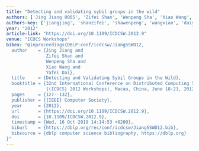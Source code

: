 ```yaml
---
title: "Detecting and validating sybil groups in the wild"
authors: ['Jing Jiang 0005', 'Zifei Shan', 'Wenpeng Sha', 'Xiao Wang', 'Yafei Dai']
authors-key: ['jiangjing', 'shanzifei', 'shawenpeng', 'wangxiao', 'daiyafei']
year: "2012"
article-link: "https://doi.org/10.1109/ICDCSW.2012.9"
venue: "ICDCS Workshops"
bibex: "@inproceedings{DBLP:conf/icdcsw/JiangSSWD12,
  author    = {Jing Jiang and
               Zifei Shan and
               Wenpeng Sha and
               Xiao Wang and
               Yafei Dai},
  title     = {Detecting and Validating Sybil Groups in the Wild},
  booktitle = {32nd International Conference on Distributed Computing Systems Workshops
               {(ICDCS} 2012 Workshops), Macau, China, June 18-21, 2012},
  pages     = {127--132},
  publisher = {{IEEE} Computer Society},
  year      = {2012},
  url       = {https://doi.org/10.1109/ICDCSW.2012.9},
  doi       = {10.1109/ICDCSW.2012.9},
  timestamp = {Wed, 16 Oct 2019 14:14:53 +0200},
  biburl    = {https://dblp.org/rec/conf/icdcsw/JiangSSWD12.bib},
  bibsource = {dblp computer science bibliography, https://dblp.org}
}"
---
```

